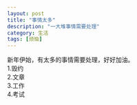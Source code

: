 ```yaml
---
layout: post
title: "事情太多"
description: "一大堆事情需要处理"
category: 生活
tags: [烦恼]
---
```


新年伊始，有太多的事情需要处理，好好加油。<br>
1.毁约<br> 
2.文章<br> 
3.工作<br> 
4.考试 
